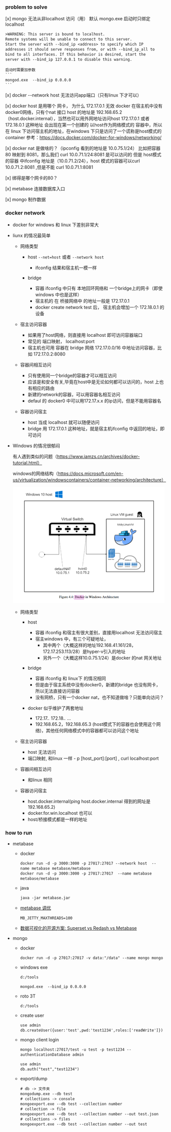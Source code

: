 ### problem to solve

[x] mongo 无法从非localhost 访问（用）
	默认 mongo.exe 启动时只绑定 localhost

	>WARNING: This server is bound to localhost.
	Remote systems will be unable to connect to this server.
	Start the server with --bind_ip <address> to specify which IP
	addresses it should serve responses from, or with --bind_ip_all to
	bind to all interfaces. If this behavior is desired, start the
	server with --bind_ip 127.0.0.1 to disable this warning.

	启动时需要加参数 
	```
	mongod.exe  --bind_ip 0.0.0.0
	```
	
[x] docker --network host 无法访问app端口（只有linux 下才可以）

[x] docker host 是用哪个 网卡， 为什么 172.17.0.1 无效
	docker 在宿主机中没有docker0网络，只有个nat 接口
	host 的地址是 192.168.65.2（host.docker.internal），当然也可以用外网地址访问host
	172.17.0.1 或者 172.18.0.1 这种地址 会出现在第一个创建的 以host作为网络模式的 容器中，所以在 linux 下访问宿主机的地址，在windows 下只是访问了一个谎称是host模式的container
	参考：https://docs.docker.com/docker-for-windows/networking/

[x] docker nat 是做啥的？（ipconfig 看到的地址是 10.0.75.1/24）
	比如把容器80 映射到 8081，那么我们 curl 10.0.71.1/24:8081 是可以访问的
	但是 host模式的容器 中ifconfig 地址是（10.0.71.2/24），host 模式的容器可以curl 10.0.71.2:8081 ,但是不能 curl 10.0.71.1:8081

[x] 绑得是哪个网卡的80？


[x] metabase 连接数据库入口

[x] mongo 制作数据



### docker network

- docker for  windows 和 linux 下差别非常大

- liunx 的情况最简单

	- 网络类型
	
		- host `--net=host` 或者 `--network host`
			- ifconfig 结果和宿主机一模一样
			
		- bridge
			- 容器 ifconfig 中只有 本地回环网络和 一个bridge上的网卡（即使windows 中也是这样）
			- 宿主机的 在 桥接网络中 的地址一般是 172.17.0.1
			- docker create network test 后， 宿主机会增加一个 172.18.0.1 的设备
			
			
	- 宿主访问容器
	
		- 如果用了host网络，则直接用 localhost 即可访问容器端口 
		- 常见的 端口映射， localhost:port
		- 宿主机也可用 容器在 bridge 网络 172.17.0.0/16 中地址访问容器，比如 172.17.0.2:8080
		
	- 容器间相互访问
	
		- 只有使用同一个bridge的容器才可以相互访问
		- 应该是和安全有关,毕竟在host中是无论如何都可以访问的，host 上也有相应的路由
		- 新建的network的容器，可以用容器名相互访问
		- defaul 的 docker0 中可以用172.17.x.x 的ip访问，但是不能用容器名
	
	- 容器访问宿主
	
		- host 当成 localhost 就可以随便访问
		- bridge 用 172.17.0.1 这种地址，就是宿主机ifconfig 中返回的地址，即可访问
		
- Windows 的情况很郁闷

  有人遇到类似的问题（https://www.iamzs.cn/archives/docker-tutorial.html）
  
  windows的网络结构（https://docs.microsoft.com/en-us/virtualization/windowscontainers/container-networking/architecture）
  
  
  ![](pictures/hyperv.png)
  
	- 网络类型
		- host
			- 容器 ifconfig 和宿主有很大差别，直接用localhost 无法访问宿主
			- 宿主windows 中，有三个可疑地址，
				- 其中两个（大概这样的地址192.168.41.161/28，172.17.253.113/28）是hyper-v引入的地址
				- 另外一个（大概这样10.0.75.1/24）是docker 的nat 网关地址
			
		- bridge
			- 容器 ifconfig 和 linux下 的情况相同
			- 但是由于宿主系统中没有docker0，新建的bridge 也没有网卡，所以无法直接访问容器
			- 没有网桥，只有一个docker nat，也不知道做啥？只能单向访问？
		
		- docker 似乎维护了两套地址
			- 172.17.*.* 172.18.*.* ...
			- 192.168.65.2，192.168.65.3 (host模式下的容器也会使用这个网络)，其他任何网络模式中的容器都可以访问这个地址
		
	- 宿主访问容器
		- host 无法访问
		- 端口映射, 和linux 一样 - p [host_port]:[port] , curl localhost:port
	
	- 容器间相互访问
		- 和linux 相同 
	
	- 容器访问宿主
		- host.docker.internal(ping host.docker.internal 得到的网址是192.168.65.2)
		- docker.for.win.localhost 也可以
		- host/桥接模式都是一样的地址



### how to run
* metabase
	- docker 
		```
		docker run -d -p 3000:3000 -p 27017:27017 --network host  --name metabase metabase/metabase
		docker run -d -p 3000:3000 -p 27017:27017  --name metabase metabase/metabase
		```
	- java 
		```
		java -jar metabase.jar
		```
	- [metabase 调优](https://www.mayi888.com/archives/58788)
		```
		MB_JETTY_MAXTHREADS=100
		```
	- [数据可视化的开源方案: Superset vs Redash vs Metabase](https://www.cnblogs.com/felixzh/p/9094694.html) 
	
* mongo 
	* docker
		```
		docker run -d -p 27017:27017 -v data:"/data" --name mongo mongo
		```
	* windows exe
		```
		d:/tools
		```	
		```
		mongod.exe  --bind_ip 0.0.0.0
		```
	* roto 3T
		```
		d:/tools
		```
	* create user
		```
		use admin
		db.createUser({user:'test',pwd:'test1234',roles:['readWrite']})
		```
	* mongo client login
		```
		mongo localhost:27017/test -u test -p test1234 --authenticationDatabase admin 
		```
		```
		use admin
		db.auth("test","test1234")
		```
		
	* export/dump
		```
		# db -> 文件夹
		mongodump.exe --db test
		# collections -> console
		mongoexport.exe --db test --collection number
		# collection -> file
		mongoexport.exe --db test --collection number --out test.json
		# collections -> files
		mongoexport.exe --db test --collection number --out test
		```

		